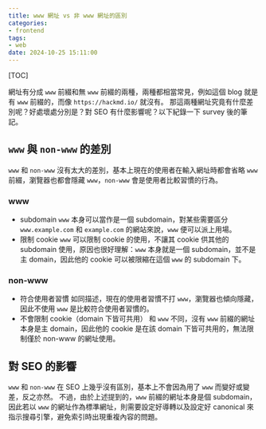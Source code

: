 ```yaml
---
title: www 網址 vs 非 www 網址的區別
categories:
- frontend
tags: 
- web
date: 2024-10-25 15:11:00
---
```


[TOC]

網址有分成 `www` 前綴和無 `www` 前綴的兩種，兩種都相當常見，例如這個 blog 就是有 `www` 前綴的，而像 `https://hackmd.io/` 就沒有。
那這兩種網址究竟有什麼差別呢？好處壞處分別是？對 SEO 有什麼影響呢？以下紀錄一下 survey 後的筆記。

## `www` 與 `non-www` 的差別
`www` 和 `non-www` 沒有太大的差別，基本上現在的使用者在輸入網址時都會省略 `www` 前綴，瀏覽器也都會隱藏 `www`，`non-www` 會是使用者比較習慣的行為。

### www
- subdomain
`www` 本身可以當作是一個 subdomain，對某些需要區分 `www.example.com` 和 `example.com` 的網站來說，`www` 便可以派上用場。
- 限制 cookie
`www` 可以限制 cookie 的使用，不讓其 cookie 供其他的 subdomain 使用，原因也很好理解：`www` 本身就是一個 subdomain，並不是主 domain，因此他的 cookie 可以被限縮在這個 `www` 的 subdomain 下。

### non-www
- 符合使用者習慣
如同描述，現在的使用者習慣不打 `www`，瀏覽器也傾向隱藏，因此不使用 `www` 是比較符合使用者習慣的。
- 不會限制 cookie（domain 下皆可共用）
和 `www` 不同，沒有 `www` 前綴的網址本身是主 domain，因此他的 cookie 是在該 domain 下皆可共用的，無法限制僅於 non-www 的網址使用。

## 對 SEO 的影響
`www` 和 `non-www` 在 SEO 上幾乎沒有區別，基本上不會因為用了 `www` 而變好或變差，反之亦然。
不過，由於上述提到的，`www` 前綴的網址本身是個 subdomain，因此若以 `www` 的網址作為標準網址，則需要設定好導轉以及設定好 canonical 來指示搜尋引擎，避免索引時出現重複內容的問題。